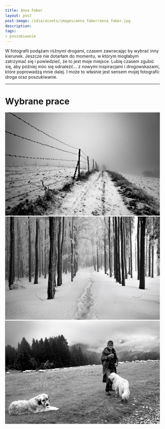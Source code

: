 ```yaml
---
title: Anna Faber
layout: post
post-image: /idia/assets/images/anna_faber/anna_faber.jpg
description: 
tags:
- poszukiwanie
---
```


W fotografii podążam różnymi drogami, czasem zawracając by wybrać inny kierunek. Jeszcze nie dotarłam do momentu, w którym mogłabym zatrzymać się i powiedzieć, że to jest moje miejsce. Lubię czasem zgubić się, aby później móc się odnaleźć… z nowymi inspiracjami i drogowskazami, które poprowadzą mnie dalej. I może to właśnie jest sensem mojej fotografii: droga oraz poszukiwanie.

---

# Wybrane prace

![Niepokoje 03](/assets/images/anna_faber/Niepokoje_03.jpg)
![Niepokoje 05](/assets/images/anna_faber/Niepokoje_05.jpg)
![Góry moje 05](/assets/images/anna_faber/Gory_moje_05.jpg)



